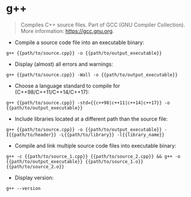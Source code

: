 # g++

> Compiles C++ source files.
> Part of GCC (GNU Compiler Collection).
> More information: <https://gcc.gnu.org>.

- Compile a source code file into an executable binary:

`g++ {{path/to/source.cpp}} -o {{path/to/output_executable}}`

- Display (almost) all errors and warnings:

`g++ {{path/to/source.cpp}} -Wall -o {{path/to/output_executable}}`

- Choose a language standard to compile for (C++98/C++11/C++14/C++17):

`g++ {{path/to/source.cpp}} -std={{c++98|c++11|c++14|c++17}} -o {{path/to/output_executable}}`

- Include libraries located at a different path than the source file:

`g++ {{path/to/source.cpp}} -o {{path/to/output_executable}} -I{{path/to/header}} -L{{path/to/library}} -l{{library_name}}`

- Compile and link multiple source code files into executable binary:

`g++ -c {{path/to/source_1.cpp}} {{path/to/source_2.cpp}} && g++ -o {{path/to/output_executable}} {{path/to/source_1.o}} {{path/to/source_2.o}}`

- Display version:

`g++ --version`

